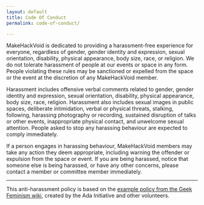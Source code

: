 ```yaml
---
layout: default
title: Code Of Conduct
permalink: code-of-conduct/

---
```


MakeHackVoid is dedicated to providing a harassment-free experience for everyone, regardless of gender, gender identity and expression, sexual orientation, disability, physical appearance, body size, race, or religion. We do not tolerate harassment of people at our events or space in any form. People violating these rules may be sanctioned or expelled from the space or the event at the discretion of any MakeHackVoid member.

Harassment includes offensive verbal comments related to gender, gender identity and expression, sexual orientation, disability, physical appearance, body size, race, religion. Harassment also includes sexual images in public spaces, deliberate intimidation, verbal or physical threats, stalking, following, harassing photography or recording, sustained disruption of talks or other events, inappropriate physical contact, and unwelcome sexual attention. People asked to stop any harassing behaviour are expected to comply immediately.

If a person engages in harassing behaviour, MakeHackVoid members may take any action they deem appropriate, including warning the offender or expulsion from the space or event. If you are being harassed, notice that someone else is being harassed, or have any other concerns, please contact a member or committee member immediately.

---

This anti-harassment policy is based on the [example policy from the Geek Feminism wiki](http://geekfeminism.wikia.com/wiki/Conference_anti-harassment), created by the Ada Initiative and other volunteers.
